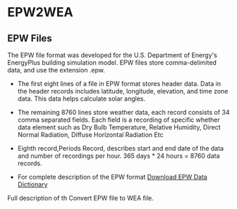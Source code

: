 # EPW2WEA

## EPW Files
The EPW file format was developed for the U.S. Department of Energy's EnergyPlus building 
simulation model. EPW files store comma-delimited data, and use the extension .epw.
* The first eight lines of a file in EPW format stores header data. Data in the header records includes 
latitude, longitude, elevation, and time zone data.  This data helps calculate solar angles.

* The remaining 8760 lines store weather data, each record consists of 34 comma separated fields. Each field is a recording
of specific whether data element such as Dry Bulb Temperature, Relative Humidity, Direct Normal Radiation, Diffuse Horizontal Radiation Etc 
* Eighth record,Periods Record, describes start and end date of the data and number of recordings per hour.   365 days * 24 hours = 8760 data records.
* For complete description of the EPW format [Download EPW Data Dictionary](https://energyplus.net/sites/default/files/pdfs_v8.3.0/AuxiliaryPrograms.pdf)



Full description of th
Convert EPW file to WEA file.
